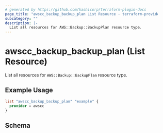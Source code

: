 ```yaml
---
# generated by https://github.com/hashicorp/terraform-plugin-docs
page_title: "awscc_backup_backup_plan List Resource - terraform-provider-awscc"
subcategory: ""
description: |-
  List all resources for AWS::Backup::BackupPlan resource type.
---
```


# awscc_backup_backup_plan (List Resource)

List all resources for `AWS::Backup::BackupPlan` resource type.

## Example Usage

```terraform
list "awscc_backup_backup_plan" "example" {
  provider = awscc
}
```

<!-- schema generated by tfplugindocs -->
## Schema
